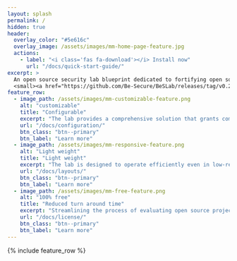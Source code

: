 ```yaml
---
layout: splash
permalink: /
hidden: true
header:
  overlay_color: "#5e616c"
  overlay_image: /assets/images/mm-home-page-feature.jpg
  actions:
    - label: "<i class='fas fa-download'></i> Install now"
      url: "/docs/quick-start-guide/"
excerpt: >
  An open source security lab blueprint dedicated to fortifying open source projects, models, training dataset against potential vulnerabilities.<br />
  <small><a href="https://github.com/Be-Secure/BeSLab/releases/tag/v0.2.0">Latest release v0.2.0</a></small>
feature_row:
  - image_path: /assets/images/mm-customizable-feature.png
    alt: "customizable"
    title: "Configurable"
    excerpt: "The lab provides a comprehensive solution that grants complete control over application security and security operations teams."
    url: "/docs/configuration/"
    btn_class: "btn--primary"
    btn_label: "Learn more"
  - image_path: /assets/images/mm-responsive-feature.png
    alt: "Light weight"
    title: "Light weight"
    excerpt: "The lab is designed to operate efficiently even in low-resource settings."
    url: "/docs/layouts/"
    btn_class: "btn--primary"
    btn_label: "Learn more"
  - image_path: /assets/images/mm-free-feature.png
    alt: "100% free"
    title: "Reduced turn around time"
    excerpt: "Streamlining the process of evaluating open source projects and significantly reducing remediation time."
    url: "/docs/license/"
    btn_class: "btn--primary"
    btn_label: "Learn more"      
---
```


{% include feature_row %}
